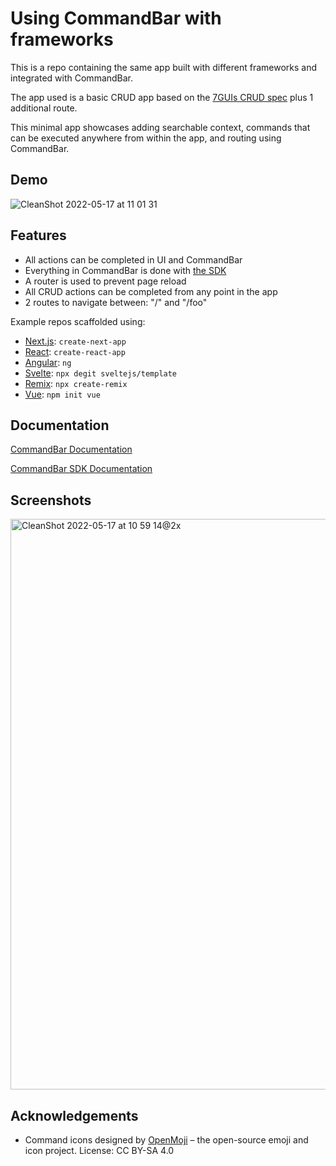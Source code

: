 # Using CommandBar with frameworks

This is a repo containing the same app built with different frameworks and integrated with CommandBar.

The app used is a basic CRUD app based on the [7GUIs CRUD spec](https://eugenkiss.github.io/7guis/tasks#crud) plus 1 additional route.

This minimal app showcases adding searchable context, commands that can be executed anywhere from within the app, and routing using CommandBar.

## Demo

![CleanShot 2022-05-17 at 11 01 31](https://user-images.githubusercontent.com/10150898/168879979-3cd8e8d0-cc98-4673-97a9-9b82a62a73e8.gif)

## Features

- All actions can be completed in UI and CommandBar
- Everything in CommandBar is done with [the SDK](https://www.commandbar.com/sdk)
- A router is used to prevent page reload
- All CRUD actions can be completed from any point in the app
- 2 routes to navigate between: "/" and "/foo"

Example repos scaffolded using:
- [Next.js](https://nextjs.org/): `create-next-app`
- [React](https://create-react-app.dev/): `create-react-app`
- [Angular](https://angular.io/): `ng`
- [Svelte](https://svelte.dev/): `npx degit sveltejs/template`
- [Remix](https://remix.run/): `npx create-remix`
- [Vue](https://vuejs.org/): `npm init vue`

## Documentation

[CommandBar Documentation](https://www.commandbar.com/docs)

[CommandBar SDK Documentation](https://www.commandbar.com/sdk)

## Screenshots

<img width="913" alt="CleanShot 2022-05-17 at 10 59 14@2x" src="https://user-images.githubusercontent.com/10150898/168879502-9ce52bda-d93d-4190-a644-8eb5657f6dae.png">

## Acknowledgements

 - Command icons designed by [OpenMoji](https://openmoji.org/) – the open-source emoji and icon project. License: CC BY-SA 4.0


